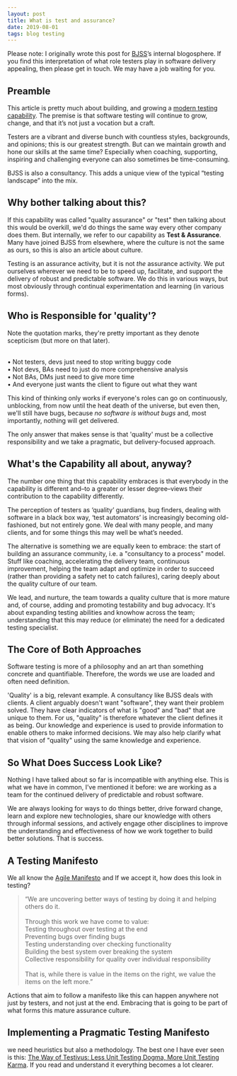 ```yaml
---
layout: post
title: What is test and assurance?
date: 2019-08-01
tags: blog testing
---
```


Please note: I originally wrote this post for [BJSS](https://bjss.com)’s internal blogosphere. If you find this interpretation of what role testers play in software delivery appealing, then please get in touch. We may have a job waiting for you.

## Preamble
This article is pretty much about building, and growing a [modern testing capability](https://moderntesting.org). The premise is that software testing will continue to grow, change, and that it’s not just a vocation but a craft.

Testers are a vibrant and diverse bunch with countless styles, backgrounds, and opinions; this is our greatest strength. But can we maintain growth and hone our skills at the same time? Especially when coaching, supporting, inspiring and challenging everyone can also sometimes be time-consuming.

BJSS is also a consultancy. This adds a unique view of the typical “testing landscape” into the mix.

## Why bother talking about this?
If this capability was called "quality assurance" or "test" then talking about this would be overkill, we'd do things the same way every other company does them. But internally, we refer to our capability as **Test & Assurance**. Many have joined BJSS from elsewhere, where the culture is not the same as ours, so this is also an article about culture.

Testing is an assurance activity, but it is not *the* assurance activity. We put ourselves wherever we need to be to speed up, facilitate, and support the delivery of robust and predictable software. We do this in various ways, but most obviously through continual experimentation and learning (in various forms).

## Who is Responsible for 'quality'?
Note the quotation marks, they're pretty important as they denote scepticism (but more on that later).

<br>•	Not testers, devs just need to stop writing buggy code<br>•	Not devs, BAs need to just do more comprehensive analysis<br>•	Not BAs, DMs just need to give more time<br>•	And everyone just wants the client to figure out what they want

This kind of thinking only works if everyone's roles can go on continuously, unblocking, from now until the heat death of the universe, but even then, we'll still have bugs, because _no software is without bugs_ and, most importantly, nothing will get delivered.

The only answer that makes sense is that 'quality' must be a collective responsibility and we take a pragmatic, but delivery-focused approach.

## What's the Capability all about, anyway?
The number one thing that this capability embraces is that everybody in the capability is different and–to a greater or lesser degree–views their contribution to the capability differently.

The perception of testers as ‘quality’ guardians, bug finders, dealing with software in a black box way, ‘test automators’ is increasingly becoming old-fashioned, but not entirely gone. We deal with many people, and many clients, and for some things this may well be what’s needed.

The alternative is something we are equally keen to embrace: the start of building an assurance community, i.e. a "consultancy to a process" model. Stuff like coaching, accelerating the delivery team, continuous improvement, helping the team adapt and optimize in order to succeed (rather than providing a safety net to catch failures), caring deeply about the quality culture of our team.

We lead, and nurture, the team towards a quality culture that is more mature and, of course, adding and promoting testability and bug advocacy. It's about expanding testing abilities and knowhow across the team; understanding that this may reduce (or eliminate) the need for a dedicated testing specialist.

## The Core of Both Approaches
Software testing is more of a philosophy and an art than something concrete and quantifiable. Therefore, the words we use are loaded and often need definition.

'Quality' is a big, relevant example. A consultancy like BJSS deals with clients. A client arguably doesn't want "software", they want their problem solved. They have clear indicators of what is "good" and "bad" that are unique to them. For us, "quality" is therefore whatever the client defines it as being. Our knowledge and experience is used to provide information to enable others to make informed decisions. We may also help clarify what that vision of "quality" using the same knowledge and experience.

## So What Does Success Look Like?
Nothing I have talked about so far is incompatible with anything else. This is what we have in common, I’ve mentioned it before: we are working as a team for the continued delivery of predictable and robust software.

We are always looking for ways to do things better, drive forward change, learn and explore new technologies, share our knowledge with others through informal sessions, and actively engage other disciplines to improve the understanding and effectiveness of how we work together to build better solutions. That is success.

## A Testing Manifesto
We all know the [Agile Manifesto](https://agilemanifesto.org/) and If we accept it, how does this look in testing?

> “We are uncovering better ways of testing by doing it and helping others do it.<br><br>Through this work we have come to value:<br>Testing throughout over testing at the end<br>Preventing bugs over finding bugs<br>Testing understanding over checking functionality<br>Building the best system over breaking the system<br>Collective responsibility for quality over individual responsibility<br><br>That is, while there is value in the items on the right, we value the items on the left more.”

Actions that aim to follow a manifesto like this can happen anywhere not just by testers, and not just at the end. Embracing that is going to be part of what forms this mature assurance culture.

## Implementing a Pragmatic Testing Manifesto
we need heuristics but also a methodology. The best one I have ever seen is this: [The Way of Testivus: Less Unit Testing Dogma, More Unit Testing Karma](https://web.archive.org/web/20170908010541/http:/www.agitar.com/downloads/TheWayOfTestivus.pdf). If you read and understand it everything becomes a lot clearer.
